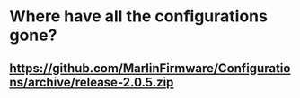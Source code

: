 # Where have all the configurations gone?

## https://github.com/MarlinFirmware/Configurations/archive/release-2.0.5.zip

